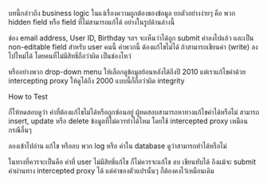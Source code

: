บทนี้กล่าวถึง business logic ในแง่เรื่องความถูกต้องของข้อมูล ยกตัวอย่างง่ายๆ คือ พวก hidden field หรือ field ที่ไม่สามารถแก้ได้ อย่างในรูปด้านล่างนี้ 



ช่อง email address, User ID, Birthday ฯลฯ จะเห็นว่าได้ถูก submit ค่าลงไปแล้ว และเป็น non-editable field สำหรับ user คนนี้ ค่าพวกนี้ ต้องแก้ไขไม่ได้ ถ้าสามารถเขียนค่า (write) ลงไปใหม่ได้ โดยคนที่ไม่มีสิทธิ์ถือว่าผิด เป็นช่องโหว่ 

หรืออย่างพวก drop-down menu ให้เลือกดูข้อมูลย้อนหลังได้ถึงปี 2010 แต่เราแก้ไขค่าด้วย intercepting proxy ให้ดูได้ถึง 2000 แบบนี้ก็ถือว่าผิด integrity 

How to Test

ก็ให้ทดสอบดูว่า ค่าที่ต้องแก้ไขไม่ได้หรือถูกซ่อนอยู่ ผู้ทดสอบสามารถหาทางแก้ไขค่าได้หรือไม่ สามารถ insert, update หรือ delete ข้อมูลที่ไม่ควรทำได้ไหม โดยใช้ intercepted proxy เหมือนกรณีอื่นๆ

ลองเข้าไปอ่าน แก้ไข หรือลบ พวก log หรือ ค่าใน database ดูว่าสามารถทำได้หรือไม่

ในทางที่ควรจะเป็นคือ ค่าที่ user ไม่มีสิทธิ์แก้ไข ก็ไม่ควรจะแก้ไข ลบ เขียนทับได้ ถึงแม้จะ submit ค่าผ่านทาง intercepted proxy ได้ แต่ค่าของตัวแปรนั้นๆ ก็ต้องคงไว้เหมือนเดิม
